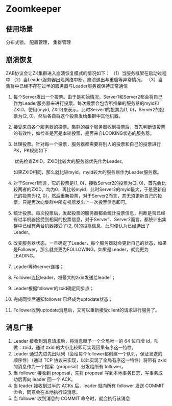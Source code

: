 # Zoomkeeper

## 使用场景

分布式锁， 配置管理， 集群管理



## 崩溃恢复

ZAB协议会让ZK集群进入崩溃恢复模式的情况如下：
   （1）当服务框架在启动过程中
   （2）当Leader服务器出现网络中断，崩溃退出与重启等异常情况。
   （3）当集群中已经不存在过半的服务器与Leader服务器保持正常通信

1. 每个Server发出一个投票。由于是初始情况，Server1和Server2都会将自己作为Leader服务器来进行投票，每次投票会包含所推举的服务器的myid和ZXID，使用(myid, ZXID)来表示，此时Server1的投票为(1, 0)，Server2的投票为(2, 0)，然后各自将这个投票发给集群中其他机器。

2. 接受来自各个服务器的投票。集群的每个服务器收到投票后，首先判断该投票的有效性，如检查是否是本轮投票、是否来自LOOKING状态的服务器。

3. 处理投票。针对每一个投票，服务器都需要将别人的投票和自己的投票进行PK，PK规则如下

   ​	优先检查ZXID。ZXID比较大的服务器优先作为Leader。

   ​	如果ZXID相同，那么就比较myid。myid较大的服务器作为Leader服务器。

4. 对于Server1而言，它的投票是(1, 0)，接收Server2的投票为(2, 0)，首先会比较两者的ZXID，均为0，再比较myid，此时Server2的myid最大，于是更新自己的投票为(2, 0)，然后重新投票，对于Server2而言，其无须更新自己的投票，只是再次向集群中所有机器发出上一次投票信息即可。

5. 统计投票。每次投票后，发起投票的服务器都会统计投票信息，判断是否已经有过半机器接受到相同的投票信息，对于Server1、Server2而言，都统计出集群中已经有两台机器接受了(2, 0)的投票信息，此时便认为已经选出了Leader。

6. 改变服务器状态。一旦确定了Leader，每个服务器就会更新自己的状态，如果是Follower，那么就变更为FOLLOWING，如果是Leader，就变更为LEADING。

7. Leader等待server连接；

8. Follower连接leader，将最大的zxid发送给leader；

9. Leader根据follower的zxid确定同步点；

10. 完成同步后通知follower 已经成为uptodate状态；

11. Follower收到uptodate消息后，又可以重新接受client的请求进行服务了。

## 消息广播

1. Leader 接收到消息请求后，将消息赋予一个全局唯一的 64 位自增 id，叫做：zxid，通过 zxid 的大小比较即可实现因果有序这一特性。
2. Leader 通过先进先出队列（会给每个follower都创建一个队列，保证发送的顺序性）（通过 TCP 协议来实现，以此实现了全局有序这一特性）将带有 zxid 的消息作为一个提案（proposal）分发给所有 follower。
3. 当 follower 接收到 proposal，先将 proposal 写到本地事务日志，写事务成功后再向 leader 回一个 ACK。
4. 当 leader 接收到过半的 ACKs 后，leader 就向所有 follower 发送 COMMIT 命令，同意会在本地执行该消息。
5. 当 follower 收到消息的 COMMIT 命令时，就会执行该消息